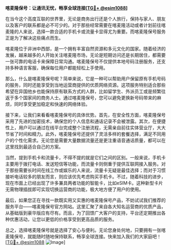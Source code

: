 **喀麦隆保号：让通讯无忧，畅享全球连接[[TG💪+ @esim1088](https://t.me/s/esim1088)]**

在当今这个高度互联的世界里，无论是商务出行还是个人旅行，保持与家人、朋友以及客户的联系都是必不可少的。对于那些经常需要在喀麦隆活动或者计划前往喀麦隆的人来说，选择一款合适的手机卡或流量卡显得尤为重要。而喀麦隆保号服务正是为了解决这些痛点而生。

喀麦隆位于非洲中西部，是一个拥有丰富自然资源和多元文化的国家。随着经济的发展，越来越多的人开始关注喀麦隆市场，无论是短期访问还是长期居住，都需要一张可靠的电话卡来保障日常沟通。喀麦隆保号不仅提供本地号码注册服务，还支持多种语言客服，确保每位用户都能轻松上手使用。

那么，什么是喀麦隆保号呢？简单来说，它是一种可以帮助用户保留原有手机号码的服务，同时还能享受到当地运营商提供的优质网络资源。这项服务特别适合那些希望在异国他乡也能保持原有联系方式的人群，比如留学生、外派员工或是频繁往返于多个国家间的商务人士。通过喀麦隆保号，您可以避免更换新号码带来的麻烦，同时享受更加稳定和快速的网络体验。

接下来，让我们来看看喀麦隆保号的具体优势。首先，在安全性方面，喀麦隆保号采用了先进的加密技术，确保您的个人信息和通话记录不会被泄露。其次，在便捷性上，用户可以通过在线平台完成整个注册流程，无需亲自前往实体营业厅，大大节省了时间和精力。此外，喀麦隆保号还提供了灵活多样的套餐选择，满足不同用户的个性化需求。无论您是需要大量数据流量还是更注重语音通话质量，都可以在这里找到最适合自己的方案。

当然，提到手机卡和流量卡，不得不提的就是它们之间的区别。一般来说，手机卡主要用于拨打电话、发送短信等功能，而流量卡则侧重于提供互联网接入服务。对于那些需要长时间在线工作或娱乐的人来说，流量卡无疑是最佳选择；而对于习惯接听电话较多的朋友而言，则应该优先考虑购买手机卡。不过，随着科技的进步，现在市面上已经出现了许多兼具两者功能的智能卡，比如eSIM卡。这种新型卡片无需物理插拔即可实现切换运营商的功能，极大地方便了用户的使用。

最后，如果您正在寻找一款既实用又实惠的喀麦隆保号产品，不妨试试我们推荐的服务平台——喀麦隆保号官方网站。这里汇聚了来自各大知名运营商的优质产品，从基础版到豪华版应有尽有。而且，为了回馈广大客户的支持，平台还定期推出各种优惠活动，让您以更低的价格享受到更高品质的服务。

总之，选择喀麦隆保号就是选择了安心与便利。无论您身处何地，只要拥有一张喀麦隆保号，就能随时随地保持联系，畅享全球连接。快来加入我们的大家庭吧！[[TG💪+ @esim1088](https://t.me/s/esim1088) ![Image](https://i.postimg.cc/4NQfJmqS/Snipaste-2025-05-13-00-14-12.png)]
